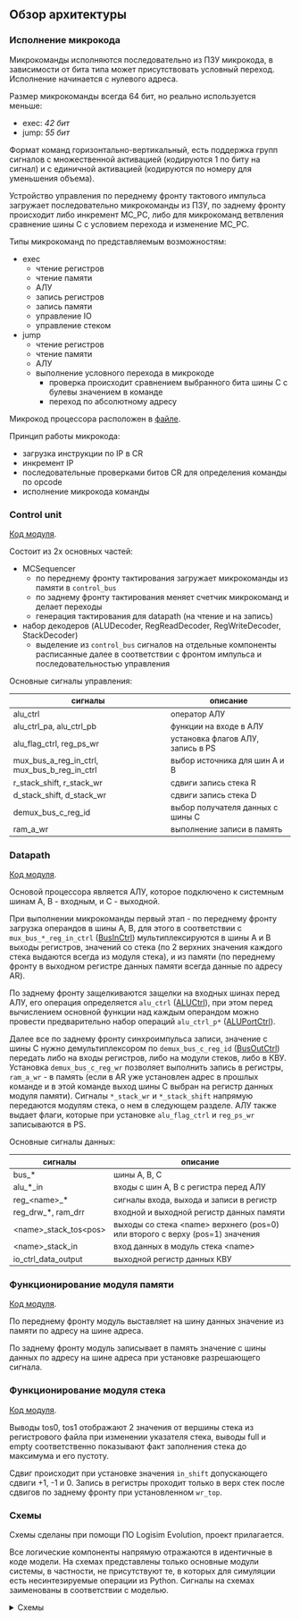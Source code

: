 ## Обзор архитектуры

### Исполнение микрокода

Микрокоманды исполняются последовательно из ПЗУ микрокода,
в зависимости от бита типа может присутствовать условный переход. Исполнение начинается с нулевого адреса.

Размер микрокоманды всегда 64 бит, но реально используется меньше:

- exec: _42 бит_
- jump: _55 бит_

Формат команд горизонтально-вертикальный, есть поддержка
групп сигналов с множественной активацией (кодируются 1 по биту на сигнал) и
с единичной активацией (кодируются по номеру для уменьшения объема).

Устройство управления по переднему фронту тактового импульса загружает последовательно микрокоманды из ПЗУ,
по заднему фронту происходит либо инкремент MC_PC,
либо для микрокоманд ветвления сравнение шины C с условием перехода и изменение MC_PC.

Типы микрокоманд по представляемым возможностям:

- exec
    - чтение регистров
    - чтение памяти
    - АЛУ
    - запись регистров
    - запись памяти
    - управление IO
    - управление стеком
- jump
    - чтение регистров
    - чтение памяти
    - АЛУ
    - выполнение условного перехода в микрокоде
        - проверка происходит сравнением выбранного бита шины C с булевы значением в команде
        - переход по абсолютному адресу

Микрокод процессора расположен в [файле](src/machine/mc/code/main.mcasm).

Принцип работы микрокода:

- загрузка инструкции по IP в CR
- инкремент IP
- последовательные проверками битов CR для определения команды по opcode
- исполнение микрокода команды

### Control unit

[Код модуля](src/machine/mc/components/control.py).

Состоит из 2х основных частей:

- MCSequencer
    - по переднему фронту тактирования загружает микрокоманды из памяти в `control_bus`
    - по заднему фронту тактирования меняет счетчик микрокоманд и делает переходы
    - генерация тактирования для datapath (на чтение и на запись)
- набор декодеров (ALUDecoder, RegReadDecoder, RegWriteDecoder, StackDecoder)
    - выделение из `control_bus` сигналов на отдельные компоненты расписанные далее в соответствии с фронтом импульса и
      последовательностью управления

Основные сигналы управления:

| сигналы                                      | описание                          |
|----------------------------------------------|-----------------------------------|
| alu_ctrl                                     | оператор АЛУ                      |
| alu_ctrl_pa, alu_ctrl_pb                     | функции на входе в АЛУ            |
| alu_flag_ctrl, reg_ps_wr                     | установка флагов АЛУ, запись в PS |
| mux_bus_a_reg_in_ctrl, mux_bus_b_reg_in_ctrl | выбор источника для шин А и В     |
| r_stack_shift, r_stack_wr                    | сдвиги запись стека R             |
| d_stack_shift, d_stack_wr                    | сдвиги запись стека D             |
| demux_bus_c_reg_id                           | выбор получателя данных с шины C  |
| ram_a_wr                                     | выполнение записи в память        |

### Datapath

[Код модуля](src/machine/datapath/datapath.py).

Основой процессора является АЛУ, которое подключено к системным шинам A, B - входным, и С - выходной.

При выполнении микрокоманды первый этап - по переднему фронту загрузка операндов в шины A, B,
для этого в соответствии с `mux_bus_*_reg_in_ctrl` ([BusInCtrl](src/machine/arch.py)) мультиплексируются в шины A и B
выходы регистров, значений со стека (по 2 верхних значения каждого стека выдаются всегда из модуля стека),
и из памяти (по переднему фронту в выходном регистре данных памяти всегда данные по адресу AR).

По заднему фронту защелкиваются защелки на входных шинах перед АЛУ,
его операция определяется `alu_ctrl` ([ALUCtrl](src/machine/arch.py)), при этом перед вычислением основной функции
над каждым операндом можно провести предварительно набор операций `alu_ctrl_p*` ([ALUPortCtrl](src/machine/arch.py)).

Далее все по заднему фронту синхроимпульса записи, значение с шины С нужно демультиплексором
по `demux_bus_c_reg_id` ([BusOutCtrl](src/machine/arch.py)) передать
либо на входы регистров, либо на модули стеков, либо в КВУ.
Установка `demux_bus_c_reg_wr` позволяет выполнить запись в регистры,
`ram_a_wr` - в память (если в AR уже установлен адрес в прошлых команде и
в этой команде выход шины С выбран на регистр данных модуля памяти).
Сигналы `*_stack_wr` и `*_stack_shift` напрямую передаются модулям стека, о нем в следующем разделе.
АЛУ также выдает флаги, которые при установке `alu_flag_ctrl` и `reg_ps_wr` записываются в PS.

Основные сигналы данных:

| сигналы                 | описание                                                                      |
|-------------------------|-------------------------------------------------------------------------------|
| bus_*                   | шины A, B, C                                                                  |
| alu_*_in                | входы с шин A, B с регистра перед АЛУ                                         |
| reg_\<name>_*           | сигналы входа, выхода и записи в регистр                                      |
| reg_drw_*, ram_drr      | входной и выходной регистр данных памяти                                      |
| \<name>_stack_tos\<pos> | выходы со стека \<name> верхнего (pos=0) или второго с верху (pos=1) значения |
| \<name>_stack_in        | вход данных в модуль стека \<name>                                            |
| io_ctrl_data_output     | выходной регистр данных КВУ                                                   |

### Функционирование модуля памяти

[Код модуля](src/machine/components/RAM.py).

По переднему фронту модуль выставляет на шину данных значение из памяти по адресу на шине адреса.

По заднему фронту модуль записывает в память значение
с шины данных по адресу на шине адреса при установке разрешающего сигнала.

### Функционирование модуля стека

[Код модуля](src/machine/components/ExtendedStack.py).

Выводы tos0, tos1 отображают 2 значения от вершины стека из регистрового файла при изменении указателя стека,
выводы full и empty соответственно показывают факт заполнения стека до максимума и его пустоту.

Сдвиг происходит при установке значения `in_shift` допускающего сдвиги +1, -1 и 0.
Запись в регистры проходит только в верх стек после сдвигов по заднему фронту при установленном `wr_top`.

### Схемы

Схемы сделаны при помощи ПО Logisim Evolution, проект прилагается.

Все логические компоненты напрямую отражаются в идентичные в коде модели.
На схемах представлены только основные модули системы, 
в частности, не присутствуют те, в которых для симуляции есть несинтезируемые операции из Python.
Сигналы на схемах заименованы в соответствии с моделью.

<details>

<summary>Схемы</summary>

#### Control unit

Загрузка микрокоманд и переходы

![ctrl_instr.png](media/Fctrl_instr.png)

Предварительное декодирование микрокоманды

![ctrl_in.png](docs/media/ctrl_in.png)

Декодеры управления стеком

![ctrl_stack.png](docs/media/ctrl_stack.png)

Декодеры управления памятью и регистрами

![ctrl_reg.png](docs/media/ctrl_reg.png)

#### Datapath

Основной вычислительный модуль, обвязка АЛУ

![dp_alu.png](docs/media/dp_alu.png)

Входной мультиплексор АЛУ (две симметричные схемы, в именах Х соответствует шине А или В)

![dp_mux.png](docs/media/dp_mux.png)

Базовые регистры и управление флагами PS

![dp_reg.png](docs/media/dp_reg.png)

Модуль памяти, его регистровая обвязка и модуль контроллера IO

![dp_mem.png](docs/media/dp_mem.png)

Модули стека

![dp_stack.png](docs/media/dp_stack.png)


</details>


